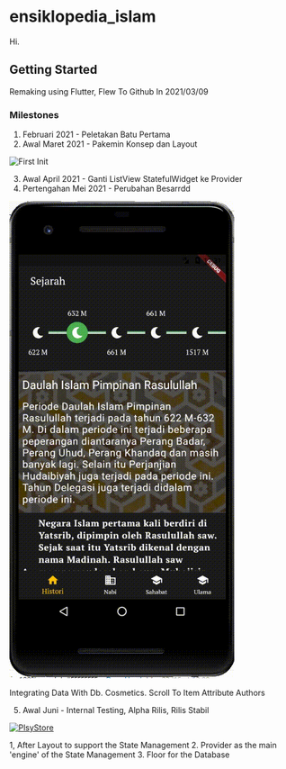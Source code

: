 # ensiklopedia_islam

Hi.

## Getting Started

Remaking using Flutter, Flew To Github In 2021/03/09

### Milestones

1. Februari 2021 - Peletakan Batu Pertama
2. Awal Maret 2021 - Pakemin Konsep dan Layout


![First Init](https://github.com/shohiebsense/IslamicEncyclopedia/blob/master/IE_2021_03_10.gif)  

3. Awal April 2021 - Ganti ListView  StatefulWidget ke Provider
4. Pertengahan Mei 2021 - Perubahan Besarrdd

![Second Progress](https://github.com/shohiebsense/IslamicEncyclopedia/blob/master/IE_2021_05_13.gif)


Integrating Data With Db.
Cosmetics.
Scroll To Item
Attribute Authors


5. Awal Juni - Internal Testing, Alpha Rilis, Rilis Stabil

[![PlsyStore](https://lh3.googleusercontent.com/qF9r3ZjtgG-qyHdmjecArtKiulz1gmwL_xl9R3_fzk6igSeoN0wYbJSKEX5d_fxJRwYZJpHbqcLB3i9atl-9dOfUl9an7U43TfZ9PtQ=s0)](https://play.google.com/store/apps/details?id=com.shohiebsense.ensiklopedia_islam)

1, After Layout to support the State Management
2. Provider as the main 'engine' of the State Management
3. Floor for the Database